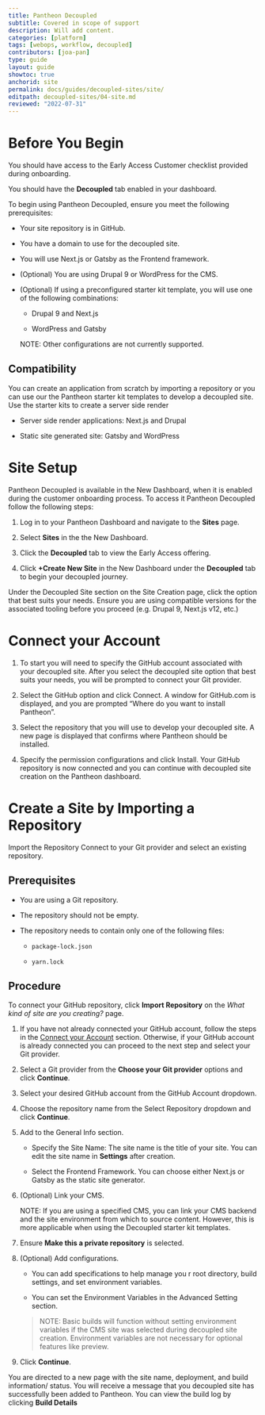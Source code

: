 ```yaml
---
title: Pantheon Decoupled
subtitle: Covered in scope of support
description: Will add content.
categories: [platform]
tags: [webops, workflow, decoupled]
contributors: [joa-pan]
type: guide
layout: guide
showtoc: true
anchorid: site
permalink: docs/guides/decoupled-sites/site/
editpath: decoupled-sites/04-site.md
reviewed: "2022-07-31"
---
```


# Before You Begin

You should have access to the Early Access Customer checklist provided during onboarding. 

You should have the **Decoupled** tab enabled in your dashboard. 

To begin using Pantheon Decoupled, ensure you meet the following prerequisites:

* Your site repository is in GitHub.

* You have a domain to use for the decoupled site.

* You will use Next.js or Gatsby as the Frontend framework.

* (Optional) You are using Drupal 9 or WordPress for the CMS.

* (Optional) If using a preconfigured starter kit template, you will use one of the following combinations:

    * Drupal 9 and Next.js

    * WordPress and Gatsby

    NOTE: Other configurations are not currently supported. 


## Compatibility

You can create an application from scratch by importing a repository or you can use our the Pantheon starter kit templates to develop a decoupled site. 
Use the starter kits to create a server side render

* Server side render applications: Next.js and Drupal

* Static site generated site: Gatsby and WordPress




# Site Setup

Pantheon Decoupled is available in the New Dashboard, when it is enabled during the customer onboarding process. To access it Pantheon Decoupled follow the following steps:

1. Log in to your Pantheon Dashboard and navigate to the **Sites** page.

1. Select **Sites** in the the New Dashboard. 

1. Click the **Decoupled** tab to view the Early Access offering. 

1. Click **+Create New Site** in the New Dashboard under the **Decoupled** tab to begin your decoupled journey. 

Under the Decoupled Site section on the Site Creation page, click the option that best suits your needs. Ensure you are using compatible versions for the associated tooling before you proceed (e.g. Drupal 9, Next.js v12, etc.) 
 

# Connect your Account

1. To start you will need to specify the GitHub account associated with your decoupled site. After you select the decoupled site option that best suits your needs, you will be prompted to connect your Git provider. 

1. Select the GitHub option and click Connect. A window for GitHub.com is displayed, and you are prompted “Where do you want to install Pantheon”. 

1. Select the repository that you will use to develop your decoupled site. A new page is displayed that confirms where Pantheon should be installed. 

1. Specify the permission configurations and click Install. Your GitHub repository is now connected and you can continue with decoupled site creation on the Pantheon dashboard. 



# Create a Site by Importing a Repository

Import the Repository
Connect to your Git provider and select an existing repository.


## Prerequisites

* You are using a Git repository.

* The repository should not be empty.

* The repository needs to contain only one of the following files:

    * `package-lock.json`

    * `yarn.lock`


## Procedure

To connect your GitHub repository, click **Import Repository** on the _What kind of site are you creating?_ page.

1. If you have not already connected your GitHub account, follow the steps in the [Connect your Account]() section. Otherwise, if your GitHub account is already connected you can proceed to the next step and select your Git provider.

1. Select a Git provider from the **Choose your Git provider** options and click **Continue**.

1. Select your desired GitHub account from the GitHub Account dropdown.

1. Choose the repository name from the Select Repository dropdown and click **Continue**.

1. Add to the General Info section.

    * Specify the Site Name: The site name is the title of your site. You can edit the site name in **Settings** after creation. 

    * Select the Frontend Framework. You can choose either Next.js or Gatsby as the static site generator.

1. (Optional) Link your CMS.

    NOTE: If you are using a specified CMS, you can link your CMS backend and the site environment from which to source content. However, this is more applicable when using the Decoupled starter kit templates.

1. Ensure **Make this a private repository** is selected.

1. (Optional) Add configurations.

    * You can add specifications to help manage you r root directory, build settings, and set environment variables. 

    * You can set the Environment Variables in the Advanced Setting section. 

    > NOTE: Basic builds will function without setting environment variables if the CMS site was selected during decoupled site creation. Environment variables are not necessary for optional features like preview.

1. Click **Continue**.

You are directed to a new page with the site name, deployment, and build information/ status. You will receive a message that you decoupled site has successfully been added to Pantheon. You can view the build log by clicking **Build Details**